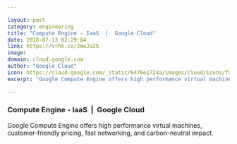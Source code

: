 ```yaml
---

layout: post
category: engineering
title: "Compute Engine - IaaS  |  Google Cloud"
date: 2018-07-13 02:29:04
link: https://vrhk.co/2meJa25
image: 
domain: cloud.google.com
author: "Google Cloud"
icon: https://cloud.google.com/_static/6476e1724a/images/cloud/icons/favicons/onecloud/apple-icon.png
excerpt: "Google Compute Engine offers high performance virtual machines, customer-friendly pricing, fast networking, and carbon-neutral impact."

---
```


### Compute Engine - IaaS  |  Google Cloud

Google Compute Engine offers high performance virtual machines, customer-friendly pricing, fast networking, and carbon-neutral impact.